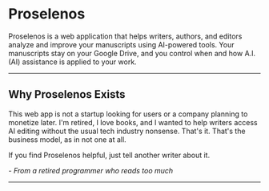 # Proselenos

Proselenos is a web application that helps writers, authors, and editors analyze and improve your manuscripts using AI-powered tools. 
Your manuscripts stay on your Google Drive, and you control when and how A.I. (AI) assistance is applied to your work.

---

## Why Proselenos Exists

This web app is not a startup looking for users or a company planning to 
monetize later. I'm retired, I love books, and I wanted to help writers 
access AI editing without the usual tech industry nonsense. 
That's it. 
That's the business model, as in not one at all.

If you find Proselenos helpful, just tell another writer about it.

*- From a retired programmer who reads too much*

---
